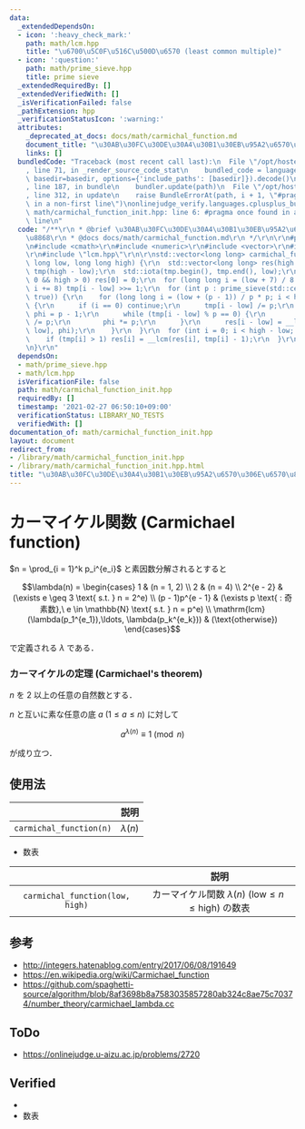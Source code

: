 ```yaml
---
data:
  _extendedDependsOn:
  - icon: ':heavy_check_mark:'
    path: math/lcm.hpp
    title: "\u6700\u5C0F\u516C\u500D\u6570 (least common multiple)"
  - icon: ':question:'
    path: math/prime_sieve.hpp
    title: prime sieve
  _extendedRequiredBy: []
  _extendedVerifiedWith: []
  _isVerificationFailed: false
  _pathExtension: hpp
  _verificationStatusIcon: ':warning:'
  attributes:
    _deprecated_at_docs: docs/math/carmichal_function.md
    document_title: "\u30AB\u30FC\u30DE\u30A4\u30B1\u30EB\u95A2\u6570\u306E\u6570\u8868"
    links: []
  bundledCode: "Traceback (most recent call last):\n  File \"/opt/hostedtoolcache/Python/3.9.4/x64/lib/python3.9/site-packages/onlinejudge_verify/documentation/build.py\"\
    , line 71, in _render_source_code_stat\n    bundled_code = language.bundle(stat.path,\
    \ basedir=basedir, options={'include_paths': [basedir]}).decode()\n  File \"/opt/hostedtoolcache/Python/3.9.4/x64/lib/python3.9/site-packages/onlinejudge_verify/languages/cplusplus.py\"\
    , line 187, in bundle\n    bundler.update(path)\n  File \"/opt/hostedtoolcache/Python/3.9.4/x64/lib/python3.9/site-packages/onlinejudge_verify/languages/cplusplus_bundle.py\"\
    , line 312, in update\n    raise BundleErrorAt(path, i + 1, \"#pragma once found\
    \ in a non-first line\")\nonlinejudge_verify.languages.cplusplus_bundle.BundleErrorAt:\
    \ math/carmichal_function_init.hpp: line 6: #pragma once found in a non-first\
    \ line\n"
  code: "/**\r\n * @brief \u30AB\u30FC\u30DE\u30A4\u30B1\u30EB\u95A2\u6570\u306E\u6570\
    \u8868\r\n * @docs docs/math/carmichal_function.md\r\n */\r\n\r\n#pragma once\r\
    \n#include <cmath>\r\n#include <numeric>\r\n#include <vector>\r\n#include \"prime_sieve.hpp\"\
    \r\n#include \"lcm.hpp\"\r\n\r\nstd::vector<long long> carmichal_function_init(long\
    \ long low, long long high) {\r\n  std::vector<long long> res(high - low, 1),\
    \ tmp(high - low);\r\n  std::iota(tmp.begin(), tmp.end(), low);\r\n  if (low ==\
    \ 0 && high > 0) res[0] = 0;\r\n  for (long long i = (low + 7) / 8 * 8; i < high;\
    \ i += 8) tmp[i - low] >>= 1;\r\n  for (int p : prime_sieve(std::ceil(std::sqrt(high)),\
    \ true)) {\r\n    for (long long i = (low + (p - 1)) / p * p; i < high; i += p)\
    \ {\r\n      if (i == 0) continue;\r\n      tmp[i - low] /= p;\r\n      long long\
    \ phi = p - 1;\r\n      while (tmp[i - low] % p == 0) {\r\n        tmp[i - low]\
    \ /= p;\r\n        phi *= p;\r\n      }\r\n      res[i - low] = __lcm(res[i -\
    \ low], phi);\r\n    }\r\n  }\r\n  for (int i = 0; i < high - low; ++i) {\r\n\
    \    if (tmp[i] > 1) res[i] = __lcm(res[i], tmp[i] - 1);\r\n  }\r\n  return res;\r\
    \n}\r\n"
  dependsOn:
  - math/prime_sieve.hpp
  - math/lcm.hpp
  isVerificationFile: false
  path: math/carmichal_function_init.hpp
  requiredBy: []
  timestamp: '2021-02-27 06:50:10+09:00'
  verificationStatus: LIBRARY_NO_TESTS
  verifiedWith: []
documentation_of: math/carmichal_function_init.hpp
layout: document
redirect_from:
- /library/math/carmichal_function_init.hpp
- /library/math/carmichal_function_init.hpp.html
title: "\u30AB\u30FC\u30DE\u30A4\u30B1\u30EB\u95A2\u6570\u306E\u6570\u8868"
---
```

# カーマイケル関数 (Carmichael function)

$n = \prod_{i = 1}^k p_i^{e_i}$ と素因数分解されるとすると

$$\lambda(n) = \begin{cases} 1 & (n = 1, 2) \\ 2 & (n = 4) \\ 2^{e - 2} & (\exists e \geq 3 \text{ s.t. } n = 2^e) \\ (p - 1)p^{e - 1} & (\exists p \text{ : 奇素数},\ e \in \mathbb{N} \text{ s.t. } n = p^e) \\ \mathrm{lcm} (\lambda(p_1^{e_1}),\ldots, \lambda(p_k^{e_k})) & (\text{otherwise}) \end{cases}$$

で定義される $\lambda$ である．


### カーマイケルの定理 (Carmichael's theorem)

$n$ を $2$ 以上の任意の自然数とする．

$n$ と互いに素な任意の底 $a \ (1 \leq a \leq n)$ に対して

$$a^{\lambda(n)} \equiv 1 \pmod{n}$$

が成り立つ．


## 使用法

||説明|
|:--:|:--:|
|`carmichal_function(n)`|$\lambda(n)$|

- 数表

||説明|
|:--:|:--:|
|`carmichal_function(low, high)`|カーマイケル関数 $\lambda(n) \ (\mathrm{low} \leq n \leq \mathrm{high})$ の数表|


## 参考

- http://integers.hatenablog.com/entry/2017/06/08/191649
- https://en.wikipedia.org/wiki/Carmichael_function
- https://github.com/spaghetti-source/algorithm/blob/8af3698b8a7583035857280ab324c8ae75c70374/number_theory/carmichael_lambda.cc


## ToDo

- https://onlinejudge.u-aizu.ac.jp/problems/2720


## Verified

-
- 数表
